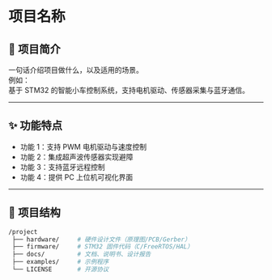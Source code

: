 # 项目名称


## 📖 项目简介
一句话介绍项目做什么，以及适用的场景。  
例如：  
基于 STM32 的智能小车控制系统，支持电机驱动、传感器采集与蓝牙通信。

---

## ✨ 功能特点
- 功能 1：支持 PWM 电机驱动与速度控制  
- 功能 2：集成超声波传感器实现避障  
- 功能 3：支持蓝牙远程控制  
- 功能 4：提供 PC 上位机可视化界面  

---

## 📂 项目结构
```bash
/project
 ├── hardware/     # 硬件设计文件（原理图/PCB/Gerber）
 ├── firmware/     # STM32 固件代码（C/FreeRTOS/HAL）
 ├── docs/         # 文档、说明书、设计报告
 ├── examples/     # 示例程序
 └── LICENSE       # 开源协议
